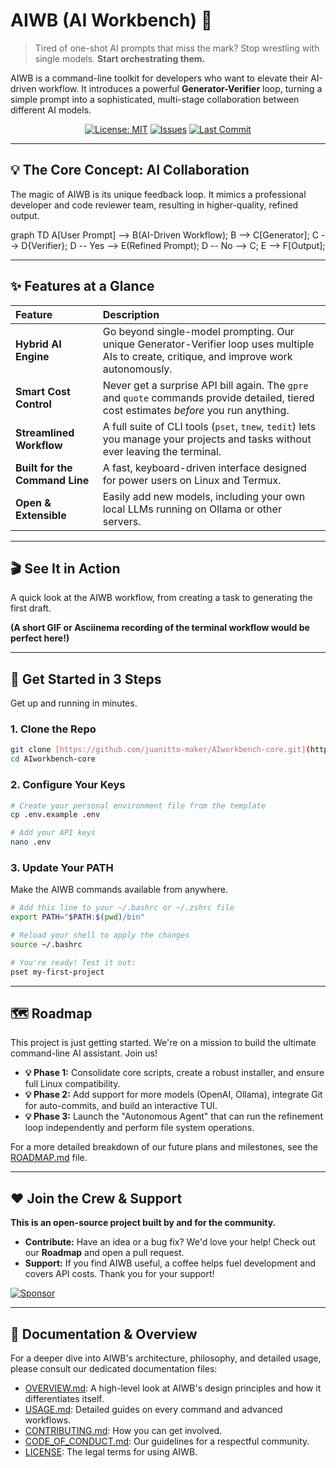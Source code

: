 # AIWB (AI Workbench) 🤖

> Tired of one-shot AI prompts that miss the mark? Stop wrestling with single models. **Start orchestrating them.**

AIWB is a command-line toolkit for developers who want to elevate their AI-driven workflow. It introduces a powerful **Generator-Verifier** loop, turning a simple prompt into a sophisticated, multi-stage collaboration between different AI models.

<div align="center">

[![License: MIT](https://img.shields.io/badge/License-MIT-yellow.svg?style=for-the-badge)](https://opensource.org/licenses/MIT)
[![Issues](https://img.shields.io/github/issues/juanitto-maker/AIworkbench-core?style=for-the-badge&color=brightgreen)](https://github.com/juanitto-maker/AIworkbench-core/issues)
[![Last Commit](https://img.shields.io/github/last-commit/juanitto-maker/AIworkbench-core?style=for-the-badge)](https://github.com/juanitto-maker/AIworkbench-core/commits/main)

</div>

---

## 💡 The Core Concept: AI Collaboration

The magic of AIWB is its unique feedback loop. It mimics a professional developer and code reviewer team, resulting in higher-quality, refined output.

graph TD
    A[User Prompt] --> B(AI-Driven Workflow);
    B --> C[Generator];
    C --> D{Verifier};
    D -- Yes --> E(Refined Prompt);
    D -- No --> C;
    E --> F[Output];


---

## ✨ Features at a Glance

| Feature | Description |
| :--- | :--- |
| **Hybrid AI Engine** | Go beyond single-model prompting. Our unique Generator-Verifier loop uses multiple AIs to create, critique, and improve work autonomously. |
| **Smart Cost Control** | Never get a surprise API bill again. The `gpre` and `quote` commands provide detailed, tiered cost estimates *before* you run anything. |
| **Streamlined Workflow** | A full suite of CLI tools (`pset`, `tnew`, `tedit`) lets you manage your projects and tasks without ever leaving the terminal. |
| **Built for the Command Line** | A fast, keyboard-driven interface designed for power users on Linux and Termux. |
| **Open & Extensible** | Easily add new models, including your own local LLMs running on Ollama or other servers. |

---

## 🎬 See It in Action

A quick look at the AIWB workflow, from creating a task to generating the first draft.

**(A short GIF or Asciinema recording of the terminal workflow would be perfect here\!)**

---

## 🚀 Get Started in 3 Steps

Get up and running in minutes.

### 1\. Clone the Repo

```bash
git clone [https://github.com/juanitto-maker/AIworkbench-core.git](https://github.com/juanitto-maker/AIworkbench-core.git)
cd AIworkbench-core
```

### 2\. Configure Your Keys

```bash
# Create your personal environment file from the template
cp .env.example .env

# Add your API keys
nano .env
```

### 3\. Update Your PATH

Make the AIWB commands available from anywhere.

```bash
# Add this line to your ~/.bashrc or ~/.zshrc file
export PATH="$PATH:$(pwd)/bin"

# Reload your shell to apply the changes
source ~/.bashrc

# You're ready! Test it out:
pset my-first-project
```

---

## 🗺️ Roadmap

This project is just getting started. We're on a mission to build the ultimate command-line AI assistant. Join us!

* **💡 Phase 1:** Consolidate core scripts, create a robust installer, and ensure full Linux compatibility.
* **💡 Phase 2:** Add support for more models (OpenAI, Ollama), integrate Git for auto-commits, and build an interactive TUI.
* **💡 Phase 3:** Launch the "Autonomous Agent" that can run the refinement loop independently and perform file system operations.

For a more detailed breakdown of our future plans and milestones, see the [ROADMAP.md](ROADMAP.md) file.

---

## ❤️ Join the Crew & Support

**This is an open-source project built by and for the community.**

* **Contribute:** Have an idea or a bug fix? We'd love your help! Check out our **Roadmap** and open a pull request.
* **Support:** If you find AIWB useful, a coffee helps fuel development and covers API costs. Thank you for your support!

<a href="https://github.com/sponsors/juanitto-maker">
<img src="https://img.shields.io/static/v1?label=Sponsor&message=%E2%9D%A4&logo=GitHub&color=%23fe8e86" alt="Sponsor">
</a>

---

## 📄 Documentation & Overview

For a deeper dive into AIWB's architecture, philosophy, and detailed usage, please consult our dedicated documentation files:

* [OVERVIEW.md](OVERVIEW.md): A high-level look at AIWB's design principles and how it differentiates itself.
* [USAGE.md](USAGE.md): Detailed guides on every command and advanced workflows.
* [CONTRIBUTING.md](CONTRIBUTING.md): How you can get involved.
* [CODE_OF_CONDUCT.md](CODE_OF_CONDUCT.md): Our guidelines for a respectful community.
* [LICENSE](LICENSE): The legal terms for using AIWB.


